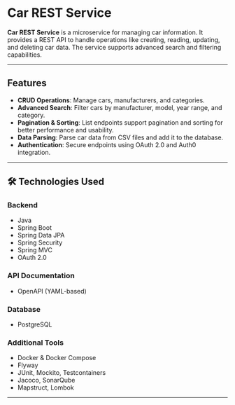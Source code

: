 # Car REST Service

**Car REST Service** is a microservice for managing car information. It provides a REST API to handle operations like creating, reading, updating, and deleting car data. The service supports advanced search and filtering capabilities.

---

## Features

- **CRUD Operations**: Manage cars, manufacturers, and categories.
- **Advanced Search**: Filter cars by manufacturer, model, year range, and category.
- **Pagination & Sorting**: List endpoints support pagination and sorting for better performance and usability.
- **Data Parsing**: Parse car data from CSV files and add it to the database.
- **Authentication**: Secure endpoints using OAuth 2.0 and Auth0 integration.

---

## 🛠️ Technologies Used

### Backend
- Java
- Spring Boot
- Spring Data JPA
- Spring Security
- Spring MVC
- OAuth 2.0

### API Documentation
- OpenAPI (YAML-based)

### Database
- PostgreSQL

### Additional Tools
- Docker & Docker Compose
- Flyway
- JUnit, Mockito, Testcontainers
- Jacoco, SonarQube
- Mapstruct, Lombok

---
